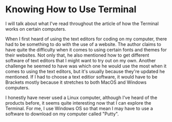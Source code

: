 # Knowing How to Use Terminal
I will talk about what I've read throughout the article of how the Terminal works on certain computers.

   When I first heard of using the text editors for coding on my computer, there had to be something to do with the use of a website. The author claims to have quite the
   difficulty when it comes to using certain fonts and themes for their websites. Not only that, he also mentioned how to get different software of text editors that I might want    to try out on my own. Another challenge he seemed to have was which one he would use the most when it comes to using the text editors, but it's usually because they're updated    he mentioned. If I had to choose a text editior software, it would have to be Brackets mostly because it stretches to both MacOS and Windows computers.
   
   I honestly have never used a Linux computer, although I've heard of the products before, it seems quite interesting now that I can explore the Terminal. For me, I use Windows OS so that mean I may have to use a software to download on my computer called "Putty". 
